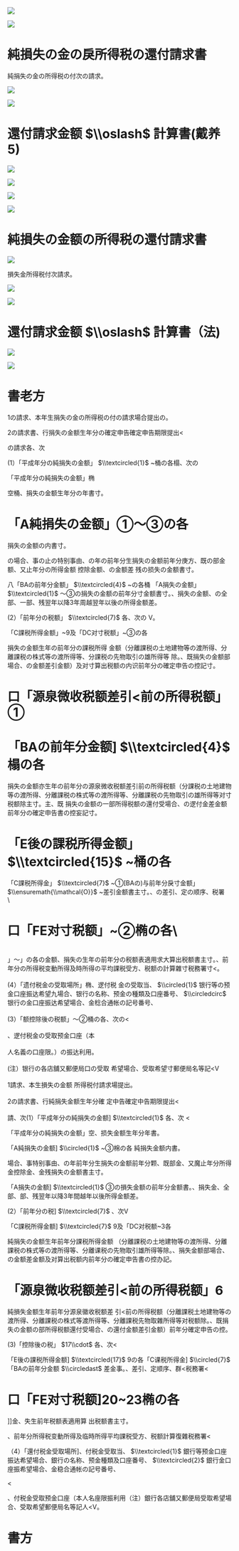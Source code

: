![](https://www.nta.go.jp/tmp/b4c29e5b-f038-423c-8b31-14a5fa3aa3ad/images/8dd4546618b9f361c0d1ca20ff55f597aa25701a53f437cb7d34a936dfd0d306.jpg)

![](https://www.nta.go.jp/tmp/b4c29e5b-f038-423c-8b31-14a5fa3aa3ad/images/24ae78b4dfe71db14215fd818f900bb5d0fa663f0009e2c09e5edfa77b2d28c6.jpg)

# 純損失の金の戾所得税の還付請求書

純捐失の金の所得税の付次の請求。

![](https://www.nta.go.jp/tmp/b4c29e5b-f038-423c-8b31-14a5fa3aa3ad/images/4e97ced2ce88a5ff0244cbf9a8eb200705ba4a29b9a1ef488665f3883c31757c.jpg)

![](https://www.nta.go.jp/tmp/b4c29e5b-f038-423c-8b31-14a5fa3aa3ad/images/70085933083f5192b1556910dfafa1bf5f647fcab525e2ddcc53d8f1a3709afc.jpg)

# 還付請求金额 $\\oslash$ 計算書(戴养5)

![](https://www.nta.go.jp/tmp/b4c29e5b-f038-423c-8b31-14a5fa3aa3ad/images/1560ef2c958f7e83e5d2f1cc75f75ac5c6f244fa0be2ed6f617a33f1cce11ca5.jpg)

![](https://www.nta.go.jp/tmp/b4c29e5b-f038-423c-8b31-14a5fa3aa3ad/images/ee13813d6d1fa839d7f1038bd31c26bf6e77eebcc90da7f94e5d8385274a91d1.jpg)

![](https://www.nta.go.jp/tmp/b4c29e5b-f038-423c-8b31-14a5fa3aa3ad/images/4371f5b1fa899d2dcd7c5a2f599135de40be10b6e9ba57f4ca90c7140863a197.jpg)

![](https://www.nta.go.jp/tmp/b4c29e5b-f038-423c-8b31-14a5fa3aa3ad/images/c4b43a4e7396baaa77771ca8011385cb1f0a2718086f806489fb604eea9a13b2.jpg)

# 純損失の金额の所得税の還付請求書

![](https://www.nta.go.jp/tmp/b4c29e5b-f038-423c-8b31-14a5fa3aa3ad/images/d241bcb294b2462faa9a8362e1bc32f1a2225707553429fda5b6902da51eeaf5.jpg)

損失金所得税付次請求。

![](https://www.nta.go.jp/tmp/b4c29e5b-f038-423c-8b31-14a5fa3aa3ad/images/a52a14e5845c629c80e014ad47e5f16b0a7c7f7d446a75a0d76b318f8a4863dd.jpg)

![](https://www.nta.go.jp/tmp/b4c29e5b-f038-423c-8b31-14a5fa3aa3ad/images/3eb4b5744ef428cfdc62c78683988f6c2c1b73c1523668e472b364c35e159307.jpg)

# 還付請求金额 $\\oslash$ 計算書（法)

![](https://www.nta.go.jp/tmp/b4c29e5b-f038-423c-8b31-14a5fa3aa3ad/images/645335874065779f722f06a874fc8b8ac9157d63ef45794ed635aa0c771c9a6d.jpg)

![](https://www.nta.go.jp/tmp/b4c29e5b-f038-423c-8b31-14a5fa3aa3ad/images/dc0685fe95566438e8ddc7e197d73a3413e589ede7fcd29e801593ba79895b68.jpg)

# 書老方

1の請求、本年生捐失の金の所得税の付の請求場合提出の。

2の請求書、行捐失の金额生年分の確定申告確定申告期限提出<

の請求各、次

(1）「平成年分の純捐失の金额」 $\\textcircled{1}$ ~桶の各榻、次の

「平成年分の純捐失の金额」椭

空桶、捐失の金额生年分の年書寸。

# 「A純捐失の金额」①～③の各

捐失の金额の内書寸。

の場合、事の止の特别事由、の年の前年分生捐失の金额前年分庚方、既の部金额、又止年分の所得金额 控除金额、の金额差 残の损失の金额書寸。

八「BAの前年分金额」 $\\textcircled{4}$ ~の各桶 「A捐失の金额」 $\\textcircled{1}$ ～③の捐失の金额の前年分寸金额書寸。、捐失の金额、の全部、一部、残翌年以降3年周越翌年以後の所得金额差。

(2）「前年分の税额」 $\\textcircled{7}$ 各、次の V。

「C課税所得金额」~9及「DC对寸税额」~③の各

捐失の金额生年の前年分の課税所得 金额（分離課税の土地建物等の渡所得、分離課税の株式等の渡所得等、分課税の先物取引の雄所得等 除。、既捐失の金额部場合、の金额差引金额）及对寸算出税额の内识前年分の確定申告の控記寸。

# 口「源泉微收税额差引<前の所得税额」①

# 「BAの前年分金额\] $\\textcircled{4}$ 榻の各

捐失の金额亦生年の前年分の源泉微收税额差引前の所得税额（分課税の土地建物等の渡所得、分離課税の株式等の渡所得等、分離課税の先物取引の雄所得等对寸税额除主寸。主、既 捐失の金额の一部所得税额の還付受場合、の逻付金差金额前年分の確定申告書の控妄記寸。

# 「E後の課税所得金额」 $\\textcircled{15}$ ~桶の各

「C課税所得金」 $\\textcircled{7}$ ~①\[BAの)与前年分戾寸金额」 $\\ensuremath{\\mathcal{O}}$ ~差引金额書主寸。、の差引、定の顺序、税署\
\
# 口「FE对寸税额」~②椭の各\
\
」～」の各の金额、捐失の生年の前年分の税额表適用求大算出税额書主寸。、前年分の所得税变動所得及時所得の平均課税受方、税额の計算雜寸税務署寸<。\
\
(4）「遗付税金の受取場所」椭、逻付税 金の受取当、 $\\circled{1}$ 银行等の预金口座振达希望九場合、银行の名称、预金の種類及口座番号、 $\\circledcirc$ 银行の金口座振达希望場合、金稔合通帐の記号番号、\
\
(3）「额控除後の税额」～②桶の各、次の<\
\
、逻付税金の受取预金口座（本\
\
人名義の口座限。）の振达利用。\
\
(注）银行の各店舖又郵便局口の受取 希望場合、受取希望寸郵便局名等記<V\
\
1請求、本生損失の金额 所得税付請求場提出。\
\
2の請求書、行純捐失金额生年分確 定中告確定中告期限提出<\
\
請、次(1）「平成年分の純捐失の金额\] $\\textcircled{1}$ 各、次 <

「平成年分の純捐失の金额」空、损失金额生年分年書。

「A純捐失の金额\] $\\circled{1}$ ~③棉の各 純捐失金额内書。

場合、事特别事由、の年前年分生捐失の金额前年分颗、既部金、又魔止年分所得金控除金、金残捐失の金额書主寸。

「A捐失の金额\] $\\textcircled{1}$ ③の損失金额の前年分金额書。、捐失金、全部、部、残翌年以降3年間越年以後所得金额差。

(2）「前年分の税\] $\\textcircled{7}$ 、次V

「C課税所得金额\] $\\textcircled{7}$ 9及「DC对税额~3各

純捐失の金额生年前年分課税所得金额 （分離課税の土地建物等の渡所得、分離課税の株式等の渡所得等、分離课税の先物取引雄所得等除。、捐失金额部場合、の金额差金额及对算出税额内前年分の確定申告書の控办記。

# 「源泉微收税额差引<前の所得税额」6

純損失金额生年前年分源泉徽收税额差 引<前の所得税额（分離課税土地建物等の渡所得、分離課税の株式等渡所得等、分離課税先物取雜所得等对税额除。、既捐失の金额の部所得税额還付受場合、の還付金额差引金额）前年分確定申告の控。

(3)「控除後の税」 $17\\cdot$ 各、次<

「E後の課税所得金额\] $\\textcircled{17}$ 9の各「C课税所得金\] $\\circled{7}$ 「BAの前年分金额 $\\circledast$ 差金事。、差引、定顺序、群<税務署<

# 口「FE对寸税额\]20~23椭の各

\]\]金、失生前年税额表適用算 出税额書主寸。

、前年分所得税变動所得及临時所得平均課税受方、税额計算復雜税務署<

（4）「還付税金受取場所\]、付税金受取当、 $\\textcircled{1}$ 銀行等预金口座振达希望場合、銀行の名称、预金種類及口座番号、 $\\textcircled{2}$ 銀行金口座振希望場合、金稳合通帐の記号番号、

<

、付税金受取预金口座（本人名座限振利用（注）銀行各店舖又郵便局受取希望場合、受取希望郵便局名等記人<V。

# 書方